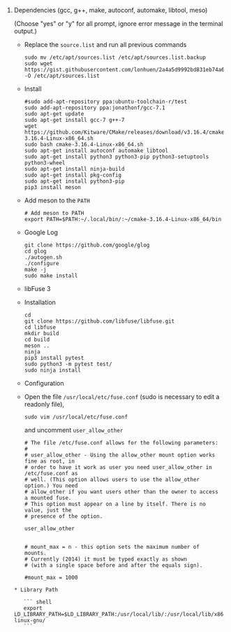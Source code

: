 1. Dependencies (gcc, g++, make, autoconf, automake, libtool, meso)

   (Choose "yes" or "y" for all prompt, ignore error message in the terminal output.) 
    
    * Replace the `source.list` and run all previous commands
      
        ``` shell
        sudo mv /etc/apt/sources.list /etc/apt/sources.list.backup
        sudo wget https://gist.githubusercontent.com/lonhuen/2a4a5d9992bd831eb74a6b903107c927/raw/53dc53adac5faed5335072a11b5a30d7d41578a6/source.list.cs270 -O /etc/apt/sources.list
        ```
     
    * Install
    
        ``` shell
        #sudo add-apt-repository ppa:ubuntu-toolchain-r/test
        sudo add-apt-repository ppa:jonathonf/gcc-7.1
        sudo apt-get update
        sudo apt-get install gcc-7 g++-7
        wget https://github.com/Kitware/CMake/releases/download/v3.16.4/cmake-3.16.4-Linux-x86_64.sh
        sudo bash cmake-3.16.4-Linux-x86_64.sh
        sudo apt-get install autoconf automake libtool
        sudo apt-get install python3 python3-pip python3-setuptools python3-wheel
        sudo apt-get install ninja-build
        sudo apt-get install pkg-config
        sudo apt-get install python3-pip
        pip3 install meson
        ```
        
    * Add meson to the `PATH`
    
        ``` shell
        # Add meson to PATH
        export PATH=$PATH:~/.local/bin/:~/cmake-3.16.4-Linux-x86_64/bin
        ```
   
    * Google Log
    
      ``` shell
      git clone https://github.com/google/glog
      cd glog
      ./autogen.sh
      ./configure
      make -j
      sudo make install
      ```
     
    * libFuse 3
     * Installation
      
        ``` shell
        cd
        git clone https://github.com/libfuse/libfuse.git
        cd libfuse
        mkdir build
        cd build
        meson ..
        ninja
        pip3 install pytest
        sudo python3 -m pytest test/
        sudo ninja install
        ```
        
     * Configuration
      * Open the file `/usr/local/etc/fuse.conf` (sudo is necessary to edit a readonly file), 
      
          ``` shell
          sudo vim /usr/local/etc/fuse.conf
          ```
          
          and uncomment `user_allow_other`
          
          ``` shell
          # The file /etc/fuse.conf allows for the following parameters:
          #
          # user_allow_other - Using the allow_other mount option works fine as root, in
          # order to have it work as user you need user_allow_other in /etc/fuse.conf as
          # well. (This option allows users to use the allow_other option.) You need
          # allow_other if you want users other than the owner to access a mounted fuse.
          # This option must appear on a line by itself. There is no value, just the
          # presence of the option.

          user_allow_other


          # mount_max = n - this option sets the maximum number of mounts.
          # Currently (2014) it must be typed exactly as shown
          # (with a single space before and after the equals sign).

          #mount_max = 1000
          ```
          
       * Library Path
        
          ``` shell
          export LD_LIBRARY_PATH=$LD_LIBRARY_PATH:/usr/local/lib/:/usr/local/lib/x86_64-linux-gnu/
          ```
